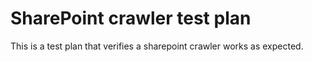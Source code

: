 # SharePoint crawler test plan

This is a test plan that verifies a sharepoint crawler works as expected. 
